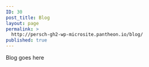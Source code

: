 ```yaml
---
ID: 30
post_title: Blog
layout: page
permalink: >
  http://persch-gh2-wp-microsite.pantheon.io/blog/
published: true
---
```

Blog goes here